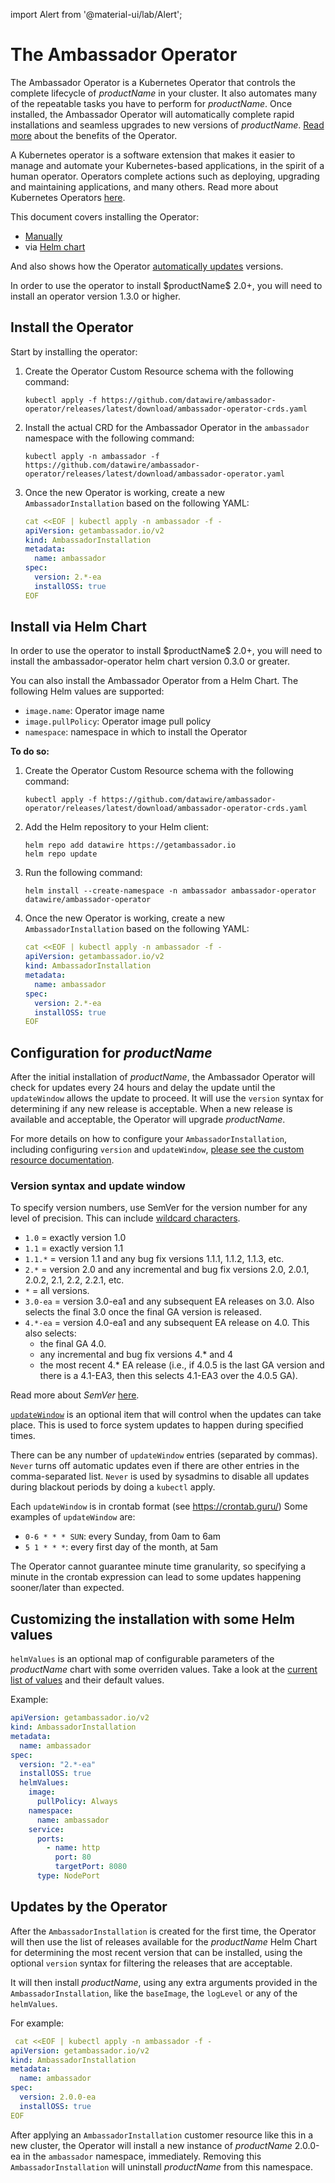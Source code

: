 import Alert from '@material-ui/lab/Alert';

# The Ambassador Operator

The Ambassador Operator is a Kubernetes Operator that controls the
complete lifecycle of $productName$ in your cluster. It also
automates many of the repeatable tasks you have to perform for $productName$. Once installed, the Ambassador Operator will automatically complete rapid
installations and seamless upgrades to new versions of $productName$.  [Read
more](https://github.com/datawire/ambassador-operator/blob/master/README.md#version-syntax)
about the benefits of the Operator.

A Kubernetes operator is a software extension that makes it easier to manage and automate your
Kubernetes-based applications, in the spirit of a human operator. Operators complete actions such
as deploying, upgrading and maintaining applications, and many others. Read more about Kubernetes
Operators [here](https://kubernetes.io/docs/concepts/extend-kubernetes/operator/).

This document covers installing the Operator:

* [Manually](#install-the-operator)
* via [Helm chart](#install-via-helm-chart)

And also shows how the Operator [automatically
updates](#updates-by-the-operator) versions.

<Alert severity="info">
In order to use the operator to install $productName$ 2.0+,
you will need to install an operator version 1.3.0 or higher.
</Alert>

## Install the Operator

Start by installing the operator:

1. Create the Operator Custom Resource schema with the following command:
    ```
    kubectl apply -f https://github.com/datawire/ambassador-operator/releases/latest/download/ambassador-operator-crds.yaml
    ```
2. Install the actual CRD for the Ambassador Operator in the `ambassador` namespace with the following command:
    ```
    kubectl apply -n ambassador -f https://github.com/datawire/ambassador-operator/releases/latest/download/ambassador-operator.yaml
    ```

3. Once the new Operator is working, create a new `AmbassadorInstallation` based on the following YAML:

    ```yaml
    cat <<EOF | kubectl apply -n ambassador -f -
    apiVersion: getambassador.io/v2
    kind: AmbassadorInstallation
    metadata:
      name: ambassador
    spec:
      version: 2.*-ea
      installOSS: true
    EOF
    ```

## Install via Helm Chart

<Alert severity="info">
In order to use the operator to install $productName$ 2.0+,
you will need to install the ambassador-operator helm chart
version 0.3.0 or greater.
</Alert>

You can also install the Ambassador Operator from a Helm Chart. The following Helm values are supported:

* `image.name`: Operator image name
* `image.pullPolicy`: Operator image pull policy
* `namespace`: namespace in which to install the Operator

**To do so:**

1. Create the Operator Custom Resource schema with the following command:
    ```
    kubectl apply -f https://github.com/datawire/ambassador-operator/releases/latest/download/ambassador-operator-crds.yaml
    ```

2. Add the Helm repository to your Helm client:
    ```
    helm repo add datawire https://getambassador.io
    helm repo update
    ```
3. Run the following command:
    ```
    helm install --create-namespace -n ambassador ambassador-operator datawire/ambassador-operator
    ```
4. Once the new Operator is working, create a new `AmbassadorInstallation` based on the following YAML:

    ```yaml
    cat <<EOF | kubectl apply -n ambassador -f -
    apiVersion: getambassador.io/v2
    kind: AmbassadorInstallation
    metadata:
      name: ambassador
    spec:
      version: 2.*-ea
      installOSS: true
    EOF
    ```

## Configuration for $productName$

After the initial installation of $productName$, the Ambassador Operator will check for updates every 24 hours and
delay the update until the `updateWindow`  allows the update to proceed. It will use the `version` syntax for
determining if any new release is acceptable. When a new release is available and acceptable, the Operator
will upgrade $productName$.

For more details on how to configure your `AmbassadorInstallation`, including configuring `version` and `updateWindow`,
[please see the custom resource documentation](https://github.com/datawire/ambassador-operator/blob/master/docs/api/index.md).

### Version syntax and update window

To specify version numbers, use SemVer for the version number for any level of
precision. This can include [wildcard characters](https://github.com/Masterminds/semver#wildcards-in-comparisons).

  * `1.0` = exactly version 1.0
  * `1.1` = exactly version 1.1
  * `1.1.*` = version 1.1 and any bug fix versions 1.1.1, 1.1.2, 1.1.3, etc.
  * `2.*` = version 2.0 and any incremental and bug fix versions 2.0, 2.0.1, 2.0.2, 2.1, 2.2, 2.2.1, etc.
  * `*` = all versions.
  * `3.0-ea` = version 3.0-ea1 and any subsequent EA releases on 3.0. Also selects the final 3.0 once the
    final GA version is released.
  * `4.*-ea` = version 4.0-ea1 and any subsequent EA release on 4.0. This also selects:
      * the final GA 4.0.
      * any incremental and bug fix versions 4.* and 4
      * the most recent 4.* EA release (i.e., if 4.0.5 is the last GA version and
        there is a 4.1-EA3, then this selects 4.1-EA3 over the 4.0.5 GA).

Read more about _SemVer_ [here](https://github.com/Masterminds/semver#basic-comparisons).

[`updateWindow`](https://github.com/datawire/ambassador-operator/blob/master/docs/api/index.md#ambassadorinstallationspec)
is an optional item that will control when the updates can take
place. This is used to force system updates to happen during specified times.

There can be any number of `updateWindow` entries (separated by commas).
`Never` turns off automatic updates even if there are other entries in the
comma-separated list. `Never` is used by sysadmins to disable all updates during
blackout periods by doing a `kubectl` apply.

Each `updateWindow` is in crontab format (see https://crontab.guru/) Some
examples of `updateWindow` are:

* `0-6 * * * SUN`: every Sunday, from 0am to 6am
* `5 1 * * *`: every first day of the month, at 5am

The Operator cannot guarantee minute time granularity, so specifying a minute in the crontab
expression can lead to some updates happening sooner/later than expected.

## Customizing the installation with some Helm values

`helmValues` is an optional map of configurable parameters of the $productName$ chart
with some overriden values. Take a look at the [current list of values](https://github.com/emissary-ingress/emissary/tree/master/charts/emissary-ingress#configuration)
and their default values.

Example:

```yaml
apiVersion: getambassador.io/v2
kind: AmbassadorInstallation
metadata:
  name: ambassador
spec:
  version: "2.*-ea"
  installOSS: true
  helmValues:
    image:
      pullPolicy: Always
    namespace:
      name: ambassador
    service:
      ports:
        - name: http
          port: 80
          targetPort: 8080
      type: NodePort
```


## Updates by the Operator

After the `AmbassadorInstallation` is created for the first time, the Operator
will then use the list of releases available for the $productName$ Helm Chart for
determining the most recent version that can be installed, using the optional
`version` syntax for filtering the releases that are acceptable.

It will then install $productName$, using any extra arguments provided in the `AmbassadorInstallation`,
like the `baseImage`, the `logLevel` or any of the `helmValues`.

For example:

```yaml
 cat <<EOF | kubectl apply -n ambassador -f -
apiVersion: getambassador.io/v2
kind: AmbassadorInstallation
metadata:
  name: ambassador
spec:
  version: 2.0.0-ea
  installOSS: true
EOF
```

After applying an `AmbassadorInstallation` customer resource like this in a new cluster, the Operator will install a new instance of $productName$ 2.0.0-ea in the `ambassador` namespace, immediately. Removing this `AmbassadorInstallation` will uninstall $productName$ from this namespace.
